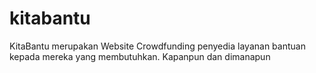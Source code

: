 # kitabantu
KitaBantu merupakan Website Crowdfunding penyedia layanan bantuan kepada mereka yang membutuhkan. Kapanpun dan dimanapun
